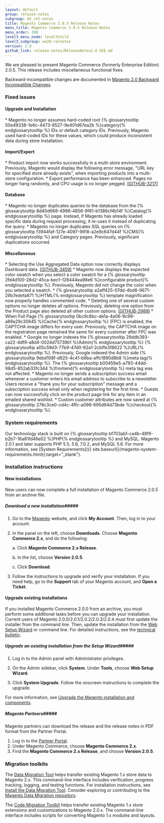 ```yaml
---
layout: default
group: release-notes
subgroup: 02_rel-notes
title: Magento Commerce 2.0.5 Release Notes 
menu_title: Magento Commerce 2.0.5 Release Notes 
menu_order: 290
level3_menu_node: level3child
level3_subgroup: ee20-relnotes
version: 2.0
github_link: release-notes/ReleaseNotes2.0.5EE.md
---
```


We are pleased to present Magento Commerce (formerly Enterprise Edition) 2.0.5. This release includes miscellaneous functional fixes. 


Backward-incompatible changes are documented in <a href="http://devdocs.magento.com/guides/v2.0/release-notes/changes_2.0.html" target="_blank">Magento 2.0 Backward Incompatible Changes</a>.



<h3>Fixed issues</h3>


<h4> Upgrade and Installation</h4>

<!-- 50224 --> *  Magento no longer assumes hard-coded root {% glossarytooltip 50e49338-1e6c-4473-8527-9e401d67ea2b %}category{% endglossarytooltip %} IDs or default category IDs. Previously, Magento used hard-coded IDs for these values, which could produce inconsistent data during store installation.


<h4>Import/Export</h4>

<!-- 46245 --> * Product import now works successfully in a multi-store environment. Previously, Magento would display the following error message,  "URL key for specified store already exists", when importing products into a multi-store configuration. 

<!-- 48722 --> * Export performance has been enhanced.  Pages no longer hang randomly, and CPU usage is no longer pegged.  <a href="https://github.com/magento/magento2/issues/3217" target="_blank">(GITHUB-3217)</a>

<h4>Database</h4>

<!-- 49004 --> * Magento no longer duplicates queries to the database from the {% glossarytooltip 8d40d668-4996-4856-9f81-b1386cf4b14f %}Catalog{% endglossarytooltip %} page. Instead, if Magento has already loaded specific data during request processing, it re-uses it instead of duplicating the query. 

<!-- 49003 --> * Magento no longer duplicates SQL queries on {% glossarytooltip f3944faf-127e-4097-9918-a2e9c647d44f %}CMS{% endglossarytooltip %} and Category pages. Previously, significant duplications occurred. 


<h4>Miscellaneous</h4> 

<!-- 47255 --> * Selecting the Use Aggregated Data option now correctly displays Dashboard data. <a href="https://github.com/magento/magento2/issues/3459" target="_blank">(GITHUB-3459)</a>


<!-- 51074 --> * Magento now displays the expected color swatch when you select a color swatch for a {% glossarytooltip 2fd4d100-28d2-45ca-bec1-128444ea98e6 %}configurable product{% endglossarytooltip %}. Previously, Magento did not change the color when you selected a swatch.

<!-- 48659 -->* {% glossarytooltip a2aff425-07dd-4bd6-9671-29b7edefa871 %}HTML{% endglossarytooltip %} template magnification now properly handles commented code.


<!-- 48760 --> * Deleting one of several custom options no longer deletes all options. Previously, deleting one option from the Product page also deleted all other custom options. <a href="https://github.com/magento/magento2/issues/2989" target="_blank">(GITHUB-2989)</a>  


<!-- 50279 --> * When Full Page {% glossarytooltip 0bc9c8bc-de1a-4a06-9c99-a89a29c30645 %}Cache{% endglossarytooltip %} (FPC) is enabled, the CAPTCHA image differs for every user. Previously, the CAPTCHA image on the registration page remained the same for every customer after FPC was enabled.

<!-- 50195 --> * Google no longer indexes the {% glossarytooltip 29ddb393-ca22-4df9-a8d4-0024d75739b1 %}Admin{% endglossarytooltip %} {% glossarytooltip a05c59d3-77b9-47d0-92a1-2cbffe3f8622 %}URL{% endglossarytooltip %}. Previously, Google indexed the Admin side {% glossarytooltip 9ebd108f-d925-4c41-b6ba-affc1890d8b8 %}meta tag{% endglossarytooltip %}. The {% glossarytooltip b00459e5-a793-44dd-98d5-852ab33fc344 %}frontend{% endglossarytooltip %} meta tag was not affected. 


<!-- 43959 --> * Magento no longer sends a subscription success email whenever a customer enters his email address to subscribe to a newsletter. Users receive a "thank you for your subscription" message and a subscription success email only when registering for the first time. 

<!-- 47458 --> * Guests can now successfully click on the product page link for any item in an emailed shared wishlist. 

<!-- 50912 --> * Custom customer attributes are now saved at {% glossarytooltip 278c3ce0-cd4c-4ffc-a098-695d94d73bde %}checkout{% endglossarytooltip %}. 



<h3>System requirements</h3>
Our technology stack is built on {% glossarytooltip bf703ab1-ca4b-48f9-b2b7-16a81fd46e02 %}PHP{% endglossarytooltip %} and MySQL. Magento 2.0.1 and later supports PHP 5.5, 5.6, 7.0.2, and MySQL 5.6. For more information, see 
[System Requirements]({{ site.baseurl}}/magento-system-requirements.html){:target="_blank"}.


<h3>Installation instructions</h3>

<h4>New installations</h4>
New users can now complete a full installation of Magento Commerce 2.0.5 from an archive file.

##### <b>Download a new installation</b>#####
1. Go to the <a href="https://www.magento.com/" target="_blank">Magento</a> website, and click **My Account**. Then, log in to your account. 
2. In the panel on the left, choose **Downloads**. Choose **Magento Commerce 2.x**, and do the following:

	a.	Click **Magento Commerce 2.x Release**.

	b.	In the list, choose **Version 2.0.5**.

	c.	Click **Download**.

3.	Follow the instructions to upgrade and verify your installation. If you need help, go to the **Support** tab of your Magento account, and **Open a Ticket**.


<h4>Upgrade existing installations</h4>
If you installed Magento Commerce 2.0.0 from an archive, you must perform some additional tasks before you can upgrade your installation. Current users of Magento 2.0.0/2.0.1/2.0.2/2.0.3/2.0.4 must first update the installer from the command line. Then, update the installation from the <a href="http://docs.magento.com/m2/ce/user_guide/system/web-setup-wizard.html" target="_blank">Web Setup Wizard</a> or command line. For detailed instructions, see the <a href="http://devdocs.magento.com/guides/v2.0/release-notes/tech_bull_201-upgrade.html" target="_blank">technical bulletin</a>.


##### <b>Upgrade an existing installation from the Setup Wizard</b>#####

1. Log in to the Admin panel with Administrator privileges.

2.	On the Admin sidebar, click **System**. Under **Tools**,  choose **Web Setup Wizard**.

3.	Click  **System Upgrade**. Follow the onscreen instructions to complete the upgrade.

For more information, see <a href="http://devdocs.magento.com/guides/v2.0/comp-mgr/bk-compman-upgrade-guide.html" target="_blank">Upgrade the Magento installation and components</a>.

##### <b>Magento Partners</b>#####
Magento partners can download the release and the release notes in PDF format from the Partner Portal.

1.	Log in to the <a href="https://magento.com/partners/become-a-partner" target="_blank">Partner Portal</a>.
2.	Under Magento Commerce, choose **Magento Commerce 2.x**.
3.	Find the **Magento Commerce 2.x Release**, and choose **Version 2.0.5**.

<h3>Migration toolkits</h3>
The <a href="{{page.baseurl}}/migration/migration-migrate.html" target="_blank">Data Migration Tool</a> helps transfer existing Magento 1.x store data to Magento 2.x. This command-line interface includes verification, progress tracking, logging, and testing functions. For installation instructions, see  <a href="{{page.baseurl}}/migration/migration-tool-install.html" target="_blank">Install the Data Migration Tool</a>. Consider exploring or contributing to the <a href="https://github.com/magento/data-migration-tool" target="_blank"> Magento Data Migration repository</a>.

The <a href="https://github.com/magento/code-migration" target="_blank">Code Migration Toolkit</a> helps transfer existing Magento 1.x store extensions and customizations to Magento 2.0.x. The command-line interface includes scripts for converting Magento 1.x modules and layouts.








